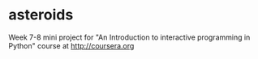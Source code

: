 asteroids
=========

Week 7-8 mini project for "An Introduction to interactive programming in Python" course at http://coursera.org
